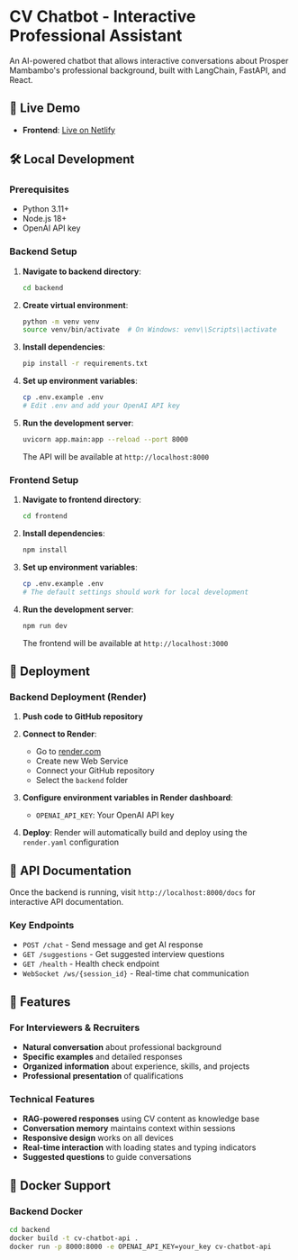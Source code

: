 # CV Chatbot - Interactive Professional Assistant

An AI-powered chatbot that allows interactive conversations about Prosper Mambambo's professional background, built with LangChain, FastAPI, and React.

## 🚀 Live Demo

- **Frontend**: [Live on Netlify](https://prospercvchatbot.netlify.app/)

## 🛠️ Local Development

### Prerequisites
- Python 3.11+
- Node.js 18+
- OpenAI API key

### Backend Setup

1. **Navigate to backend directory**:
   ```bash
   cd backend
   ```

2. **Create virtual environment**:
   ```bash
   python -m venv venv
   source venv/bin/activate  # On Windows: venv\\Scripts\\activate
   ```

3. **Install dependencies**:
   ```bash
   pip install -r requirements.txt
   ```

4. **Set up environment variables**:
   ```bash
   cp .env.example .env
   # Edit .env and add your OpenAI API key
   ```

5. **Run the development server**:
   ```bash
   uvicorn app.main:app --reload --port 8000
   ```

   The API will be available at `http://localhost:8000`

### Frontend Setup

1. **Navigate to frontend directory**:
   ```bash
   cd frontend
   ```

2. **Install dependencies**:
   ```bash
   npm install
   ```

3. **Set up environment variables**:
   ```bash
   cp .env.example .env
   # The default settings should work for local development
   ```

4. **Run the development server**:
   ```bash
   npm run dev
   ```

   The frontend will be available at `http://localhost:3000`

## 🚀 Deployment

### Backend Deployment (Render)

1. **Push code to GitHub repository**
2. **Connect to Render**:
   - Go to [render.com](https://render.com)
   - Create new Web Service
   - Connect your GitHub repository
   - Select the `backend` folder

3. **Configure environment variables in Render dashboard**:
   - `OPENAI_API_KEY`: Your OpenAI API key

4. **Deploy**: Render will automatically build and deploy using the `render.yaml` configuration


## 📝 API Documentation

Once the backend is running, visit `http://localhost:8000/docs` for interactive API documentation.

### Key Endpoints
- `POST /chat` - Send message and get AI response
- `GET /suggestions` - Get suggested interview questions
- `GET /health` - Health check endpoint
- `WebSocket /ws/{session_id}` - Real-time chat communication

## 🎯 Features

### For Interviewers & Recruiters
- **Natural conversation** about professional background
- **Specific examples** and detailed responses
- **Organized information** about experience, skills, and projects
- **Professional presentation** of qualifications

### Technical Features
- **RAG-powered responses** using CV content as knowledge base
- **Conversation memory** maintains context within sessions
- **Responsive design** works on all devices
- **Real-time interaction** with loading states and typing indicators
- **Suggested questions** to guide conversations

## 🐳 Docker Support

### Backend Docker
```bash
cd backend
docker build -t cv-chatbot-api .
docker run -p 8000:8000 -e OPENAI_API_KEY=your_key cv-chatbot-api
```
